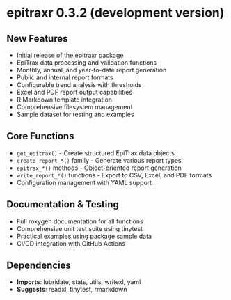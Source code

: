 # epitraxr 0.3.2 (development version)

## New Features
* Initial release of the epitraxr package
* EpiTrax data processing and validation functions
* Monthly, annual, and year-to-date report generation
* Public and internal report formats
* Configurable trend analysis with thresholds
* Excel and PDF report output capabilities
* R Markdown template integration
* Comprehensive filesystem management
* Sample dataset for testing and examples

## Core Functions
* `get_epitrax()` - Create structured EpiTrax data objects
* `create_report_*()` family - Generate various report types
* `epitrax_*()` methods - Object-oriented report generation
* `write_report_*()` functions - Export to CSV, Excel, and PDF formats
* Configuration management with YAML support

## Documentation & Testing
* Full roxygen documentation for all functions
* Comprehensive unit test suite using tinytest
* Practical examples using package sample data
* CI/CD integration with GitHub Actions

## Dependencies
* **Imports**: lubridate, stats, utils, writexl, yaml
* **Suggests**: readxl, tinytest, rmarkdown
